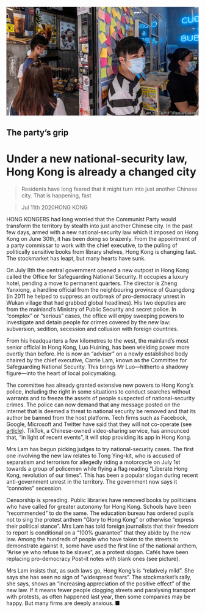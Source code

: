 ![](./images/20200711_CNP001_0.jpg)

## The party’s grip

# Under a new national-security law, Hong Kong is already a changed city

> Residents have long feared that it might turn into just another Chinese city. That is happening, fast

> Jul 11th 2020HONG KONG

HONG KONGERS had long worried that the Communist Party would transform the territory by stealth into just another Chinese city. In the past few days, armed with a new national-security law which it imposed on Hong Kong on June 30th, it has been doing so brazenly. From the appointment of a party commissar to work with the chief executive, to the pulling of politically sensitive books from library shelves, Hong Kong is changing fast. The stockmarket has leapt, but many hearts have sunk.

On July 8th the central government opened a new outpost in Hong Kong called the Office for Safeguarding National Security. It occupies a luxury hotel, pending a move to permanent quarters. The director is Zheng Yanxiong, a hardline official from the neighbouring province of Guangdong (in 2011 he helped to suppress an outbreak of pro-democracy unrest in Wukan village that had grabbed global headlines). His two deputies are from the mainland’s Ministry of Public Security and secret police. In “complex” or “serious” cases, the office will enjoy sweeping powers to investigate and detain people for crimes covered by the new law: subversion, sedition, secession and collusion with foreign countries.

From his headquarters a few kilometres to the west, the mainland’s most senior official in Hong Kong, Luo Huining, has been wielding power more overtly than before. He is now an “adviser” on a newly established body chaired by the chief executive, Carrie Lam, known as the Committee for Safeguarding National Security. This brings Mr Luo—hitherto a shadowy figure—into the heart of local policymaking.

The committee has already granted extensive new powers to Hong Kong’s police, including the right in some situations to conduct searches without warrants and to freeze the assets of people suspected of national-security crimes. The police can now demand that any message posted on the internet that is deemed a threat to national security be removed and that its author be banned from the host platform. Tech firms such as Facebook, Google, Microsoft and Twitter have said that they will not co-operate (see [article](https://www.economist.com//business/2020/07/11/why-smic-is-surging)). TikTok, a Chinese-owned video-sharing service, has announced that, “in light of recent events”, it will stop providing its app in Hong Kong.



Mrs Lam has begun picking judges to try national-security cases. The first one involving the new law relates to Tong Ying-kit, who is accused of separatism and terrorism for allegedly riding a motorcycle on July 1st towards a group of policemen while flying a flag reading “Liberate Hong Kong, revolution of our times”. This has been a popular slogan during recent anti-government unrest in the territory. The government now says it “connotes” secession.

Censorship is spreading. Public libraries have removed books by politicians who have called for greater autonomy for Hong Kong. Schools have been “recommended” to do the same. The education bureau has ordered pupils not to sing the protest anthem “Glory to Hong Kong” or otherwise “express their political stance”. Mrs Lam has told foreign journalists that their freedom to report is conditional on a “100% guarantee” that they abide by the new law. Among the hundreds of people who have taken to the streets to demonstrate against it, some have used the first line of the national anthem, “Arise ye who refuse to be slaves”, as a protest slogan. Cafés have been replacing pro-democracy Post-it notes with blank ones (see picture).

Mrs Lam insists that, as such laws go, Hong Kong’s is “relatively mild”. She says she has seen no sign of “widespread fears”. The stockmarket’s rally, she says, shows an “increasing appreciation of the positive effect” of the new law. If it means fewer people clogging streets and paralysing transport with protests, as often happened last year, then some companies may be happy. But many firms are deeply anxious. ■